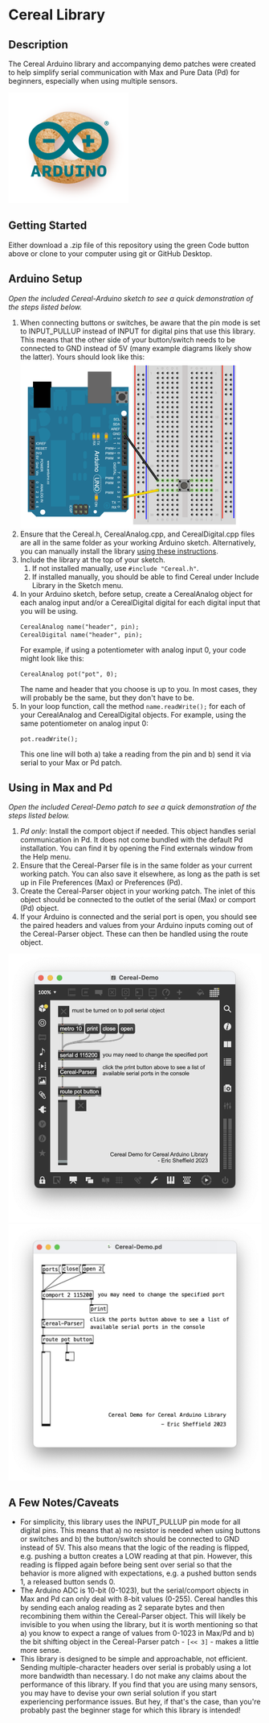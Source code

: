 # Cereal Library

## Description
The Cereal Arduino library and accompanying demo patches were created to help simplify serial communication with Max and Pure Data (Pd) for beginners, especially when using multiple sensors.

<img src="pics/Cereal-Logo.png" width="240px" />

## Getting Started
Either download a .zip file of this repository using the green Code button above or clone to your computer using git or GitHub Desktop.

## Arduino Setup
*Open the included Cereal-Arduino sketch to see a quick demonstration of the steps listed below.*
1. When connecting buttons or switches, be aware that the pin mode is set to INPUT_PULLUP instead of INPUT for digital pins that use this library. This means that the other side of your button/switch needs to be connected to GND instead of 5V (many example diagrams likely show the latter). Yours should look like this:
   <img src="pics/inputPullupButton.png" width="437px" />
2. Ensure that the Cereal.h, CerealAnalog.cpp, and CerealDigital.cpp files are all in the same folder as your working Arduino sketch. Alternatively, you can manually install the library [using these instructions](https://docs.arduino.cc/software/ide-v1/tutorials/installing-libraries#manual-installation).
3. Include the library at the top of your sketch.
	1. If not installed manually, use  `#include "Cereal.h"`.
	2. If installed manually, you should be able to find Cereal under Include Library in the Sketch menu.
4. In your Arduino sketch, before setup, create a CerealAnalog object for each analog input and/or a CerealDigital digital for each digital input that you will be using.
	```
	CerealAnalog name("header", pin);
	CerealDigital name("header", pin);
	```
	For example, if using a potentiometer with analog input 0, your code might look like this:
	```
	CerealAnalog pot("pot", 0);
	```
	The name and header that you choose is up to you. In most cases, they will probably be the same, but they don't have to be.
5. In your loop function, call the method `name.readWrite();` for each of your CerealAnalog and CerealDigital objects. For example, using the same potentiometer on analog input 0:
   ```
   pot.readWrite();
   ```
	This one line will both a) take a reading from the pin and b) send it via serial to your Max or Pd patch.


## Using in Max and Pd
*Open the included Cereal-Demo patch to see a quick demonstration of the steps listed below.*
1. *Pd only*: Install the comport object if needed. This object handles serial communication in Pd. It does not come bundled with the default Pd installation. You can find it by opening the Find externals window from the Help menu.
2. Ensure that the Cereal-Parser file is in the same folder as your current working patch. You can also save it elsewhere, as long as the path is set up in File Preferences (Max) or Preferences (Pd).
3. Create the Cereal-Parser object in your working patch. The inlet of this object should be connected to the outlet of the serial (Max) or comport (Pd) object.
4. If your Arduino is connected and the serial port is open, you should see the paired headers and values from your Arduino inputs coming out of the Cereal-Parser object. These can then be handled using the route object.

<img src="pics/Cereal-Max-Demo-Screenshot.png" width="545px" />
<img src="pics/Cereal-Pd-Demo-Screenshot.png" width="572px" />

## A Few Notes/Caveats
- For simplicity, this library uses the INPUT_PULLUP pin mode for all digital pins. This means that a) no resistor is needed when using buttons or switches and b) the button/switch should be connected to GND instead of 5V. This also means that the logic of the reading is flipped, e.g. pushing a button creates a LOW reading at that pin. However, this reading is flipped again before being sent over serial so that the behavior is more aligned with expectations, e.g. a pushed button sends 1, a released button sends 0.
- The Arduino ADC is 10-bit (0-1023), but the serial/comport objects in Max and Pd can only deal with 8-bit values (0-255). Cereal handles this by sending each analog reading as 2 separate bytes and then recombining them within the Cereal-Parser object. This will likely be invisible to you when using the library, but it is worth mentioning so that a) you know to expect a range of values from 0-1023 in Max/Pd and b) the bit shifting object in the Cereal-Parser patch - `[<< 3]` - makes a little more sense.
- This library is designed to be simple and approachable, not efficient. Sending multiple-character headers over serial is probably using a lot more bandwidth than necessary. I do not make any claims about the performance of this library. If you find that you are using many sensors, you may have to devise your own serial solution if you start experiencing performance issues. But hey, if that's the case, than you're probably past the beginner stage for which this library is intended!
